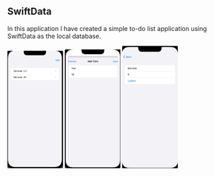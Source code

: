 ## SwiftData

In this application I have created a simple to-do list application using SwiftData as the local database.


<img src="ToDoSwiftData/1.png" width=25% height=25%)>

<img src="ToDoSwiftData/2.png" width=25% height=25%)>

<img src="ToDoSwiftData/3.png" width=25% height=25%)>
